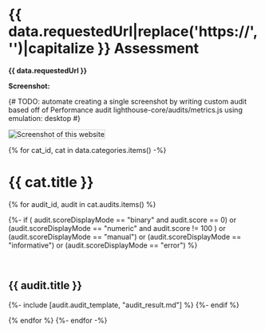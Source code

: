 <style>
img { max-width:400px; height: auto;}
img,iframe {border: 1px solid #ccc;}
a { color: blue; }
pre code { font: 9px; }
pre { font: inherit; word-wrap: break-word; background: none; border: none; }
.force-thumbnail { width: 150px; }
.force-thumbnail img { height: auto; }
</style>

# {{ data.requestedUrl|replace('https://', '')|capitalize }} Assessment

__{{ data.requestedUrl }}__

__Screenshot:__

{# TODO: automate creating a single screenshot by writing custom audit based off of Performance audit lighthouse-core/audits/metrics.js using emulation: desktop #}

![Screenshot of this website](http://via.placeholder.com/480x300)

{% for cat_id, cat in data.categories.items() -%}
# {{ cat.title }}
{% for audit_id, audit in cat.audits.items() %}

{%- if ( audit.scoreDisplayMode == "binary" and audit.score == 0) or
        (audit.scoreDisplayMode == "numeric" and audit.score != 100 ) or
        (audit.scoreDisplayMode == "manual") or
        (audit.scoreDisplayMode == "informative") or
        (audit.scoreDisplayMode == "error")
%}

<br>

## {{ audit.title }}
{%- include [audit.audit_template, "audit_result.md"] %}
{%- endif %}

{% endfor %}
{%- endfor -%}

